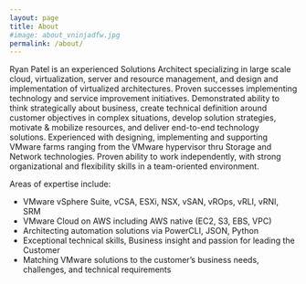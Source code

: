 ```yaml
---
layout: page
title: About
#image: about_vninjadfw.jpg
permalink: /about/
---
```


Ryan Patel is an experienced Solutions Architect specializing in large scale cloud, virtualization, server and resource management, and design and implementation of virtualized architectures. Proven successes implementing technology and service improvement initiatives. Demonstrated ability to think strategically about business, create technical definition around customer objectives in complex situations, develop solution strategies, motivate & mobilize resources, and deliver end-to-end technology solutions. Experienced with designing, implementing and supporting VMware farms ranging from the VMware hypervisor thru Storage and Network technologies. Proven ability to work independently, with strong organizational and flexibility skills in a team-oriented environment.

Areas of expertise include:

* VMware vSphere Suite, vCSA, ESXi, NSX, vSAN, vROps, vRLI, vRNI, SRM
* VMware Cloud on AWS including AWS native (EC2, S3, EBS, VPC)
* Architecting automation solutions via PowerCLI, JSON, Python
* Exceptional technical skills, Business insight and passion for leading the Customer
* Matching VMware solutions to the customer’s business needs, challenges, and technical requirements 